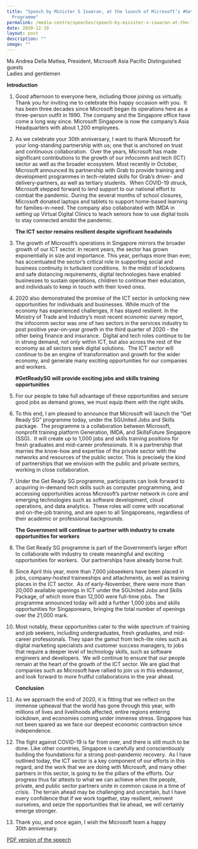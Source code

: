 ```yaml
---
title: "Speech by Minister S Iswaran, at the launch of Microsoft’s #GetReadySG
  Programme"
permalink: /media-centre/speeches/speech-by-minister-s-iswaran-at-the-launch-of-microsoft-getreadysg-programme/
date: 2020-12-10
layout: post
description: ""
image: ""
---
```

Ms Andrea Della Mattea, President, Microsoft Asia Pacific 
Distinguished guests  
Ladies and gentlemen  
  
   **Introduction**  
  
1. Good afternoon to everyone here, including those joining us virtually. Thank you for inviting me to celebrate this happy occasion with you.  It has been three decades since Microsoft began its operations here as a three-person outfit in 1990. The company and the Singapore office have come a long way since. Microsoft Singapore is now the company’s Asia Headquarters with about 1,200 employees.  
  
2. As we celebrate your 30th anniversary, I want to thank Microsoft for your long-standing partnership with us; one that is anchored on trust and continuous collaboration.  Over the years, Microsoft has made significant contributions to the growth of our infocomm and tech (ICT) sector as well as the broader ecosystem. Most recently in October, Microsoft announced its partnership with Grab to provide training and development programmes in tech-related skills for Grab’s driver- and delivery-partners, as well as tertiary students.  When COVID-19 struck, Microsoft stepped forward to lend support to our national effort to combat the pandemic. During the several months of school closures, Microsoft donated laptops and tablets to support home-based learning for families-in-need. The company also collaborated with IMDA in setting up Virtual Digital Clinics to teach seniors how to use digital tools to stay connected amidst the pandemic.   
  
    **The ICT sector remains resilient despite significant headwinds**  
  
3. The growth of Microsoft’s operations in Singapore mirrors the broader growth of our ICT sector. In recent years, the sector has grown exponentially in size and importance. This year, perhaps more than ever, has accentuated the sector’s critical role in supporting social and business continuity in turbulent conditions.  In the midst of lockdowns and safe distancing requirements, digital technologies have enabled businesses to sustain operations, children to continue their education, and individuals to keep in touch with their loved ones.  
  
4. 2020 also demonstrated the promise of the ICT sector in unlocking new opportunities for individuals and businesses. While much of the economy has experienced challenges, it has stayed resilient. In the Ministry of Trade and Industry’s most recent economic survey report, the infocomm sector was one of two sectors in the services industry to post positive year-on-year growth in the third quarter of 2020 - the other being finance and insurance.  Digital and tech roles continue to be in strong demand, not only within ICT, but also across the rest of the economy as all sectors seek digital solutions.  The ICT sector will continue to be an engine of transformation and growth for the wider economy, and generate many exciting opportunities for our companies and workers.  
  
    **#GetReadySG will provide exciting jobs and skills training opportunities**  
  
5. For our people to take full advantage of these opportunities and secure good jobs as demand grows, we must equip them with the right skills.  
  
6. To this end, I am pleased to announce that Microsoft will launch the “Get Ready SG” programme today, under the SGUnited Jobs and Skills package.  The programme is a collaboration between Microsoft, nonprofit training platform Generation, IMDA, and SkillsFuture Singapore (SSG).  It will create up to 1,000 jobs and skills training positions for fresh graduates and mid-career professionals. It is a partnership that marries the know-how and expertise of the private sector with the networks and resources of the public sector. This is precisely the kind of partnerships that we envision with the public and private sectors, working in close collaboration.   
  
7. Under the Get Ready SG programme, participants can look forward to acquiring in-demand tech skills such as computer programming, and accessing opportunities across Microsoft’s partner network in core and emerging technologies such as software development, cloud operations, and data analytics.  These roles will come with vocational and on-the-job training, and are open to all Singaporeans, regardless of their academic or professional backgrounds.   
  
    **The Government will continue to partner with industry to create opportunities for workers**  
  
8. The Get Ready SG programme is part of the Government’s larger effort to collaborate with industry to create meaningful and exciting opportunities for workers.  Our partnerships have already borne fruit.  
  
9. Since April this year, more than 7,000 jobseekers have been placed in jobs, company-hosted traineeships and attachments, as well as training places in the ICT sector.  As of early-November, there were more than 20,000 available openings in ICT under the SGUnited Jobs and Skills Package, of which more than 12,000 were full-time jobs.  The programme announced today will add a further 1,000 jobs and skills opportunities for Singaporeans, bringing the total number of openings over the 21,000 mark.    
  
10. Most notably, these opportunities cater to the wide spectrum of training and job seekers, including undergraduates, fresh graduates, and mid-career professionals. They span the gamut from tech-lite roles such as digital marketing specialists and customer success managers, to jobs that require a deeper level of technology skills, such as software engineers and developers.  We will continue to ensure that our people remain at the heart of the growth of the ICT sector. We are glad that companies such as Microsoft have rallied to join us in this endeavour, and look forward to more fruitful collaborations in the year ahead.  
  
    **Conclusion**  
  
11. As we approach the end of 2020, it is fitting that we reflect on the immense upheaval that the world has gone through this year, with millions of lives and livelihoods affected, entire regions entering lockdown, and economies coming under immense stress. Singapore has not been spared as we face our deepest economic contraction since independence.   
  
12. The fight against COVID-19 is far from over, and there is still much to be done. Like other countries, Singapore is carefully and conscientiously building the foundations for a strong post-pandemic recovery.  As I have outlined today, the ICT sector is a key component of our efforts in this regard, and the work that we are doing with Microsoft, and many other partners in this sector, is going to be the pillars of the efforts. Our progress thus far attests to what we can achieve when the people, private, and public sector partners unite in common cause in a time of crisis.  The terrain ahead may be challenging and uncertain, but I have every confidence that if we work together, stay resilient, reinvent ourselves, and seize the opportunities that lie ahead, we will certainly emerge stronger.  
  
13. Thank you, and once again, I wish the Microsoft team a happy 30th anniversary.

[PDF version of the speech](/files/Speeches%202020/speech%20by%20minister%20for%20communications%20and%20information%20s%20iswaran%20at%20the%20launch%20of%20microsofts%20getready.pdf)

